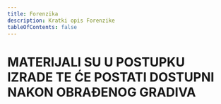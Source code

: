 ```yaml
---
title: Forenzika
description: Kratki opis Forenzike
tableOfContents: false
---
```



# MATERIJALI SU U POSTUPKU IZRADE TE ĆE POSTATI DOSTUPNI NAKON OBRAĐENOG GRADIVA